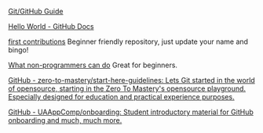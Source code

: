 
[Git/GitHub Guide](https://www.notion.so/Git-GitHub-61bc81766b2e4c7d9a346db3078ce833)

[Hello World - GitHub Docs](https://docs.github.com/en/get-started/quickstart/hello-world)

[first contributions](https://github.com/firstcontributions/first-contributions)
Beginner friendly repository, just update your name and bingo!

[What non-programmers can do](https://github.com/tvanantwerp/github-for-non-programmers)
Great for beginners.

[GitHub - zero-to-mastery/start-here-guidelines: Lets Git started in the world of opensource, starting in the Zero To Mastery's opensource playground. Especially designed for education and practical experience purposes.](https://github.com/zero-to-mastery/start-here-guidelines)

[GitHub - UAAppComp/onboarding: Student introductory material for GitHub onboarding and much, much more.](https://github.com/UAAppComp/onboarding)

